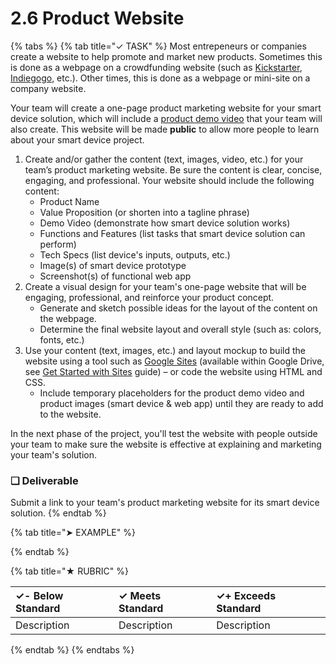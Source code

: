 # 2.6 Product Website

{% tabs %}
{% tab title="✓ TASK" %}
Most entrepeneurs or companies create a website to help promote and market new products. Sometimes this is done as a webpage on a crowdfunding website \(such as [Kickstarter](https://www.kickstarter.com/), [Indiegogo](https://www.indiegogo.com/), etc.\). Other times, this is done as a webpage or mini-site on a company website.

Your team will create a one-page product marketing website for your smart device solution, which will include a [product demo video](2.7-product-video.md) that your team will also create. This website will be made **public** to allow more people to learn about your smart device project.

1. Create and/or gather the content \(text, images, video, etc.\) for your team’s product marketing website. Be sure the content is clear, concise, engaging, and professional. Your website should include the following content:
   * Product Name
   * Value Proposition \(or shorten into a tagline phrase\)
   * Demo Video \(demonstrate how smart device solution works\)
   * Functions and Features \(list tasks that smart device solution can perform\)
   * Tech Specs \(list device's inputs, outputs, etc.\)
   * Image\(s\) of smart device prototype
   * Screenshot\(s\) of functional web app
2. Create a visual design for your team's one-page website that will be engaging, professional, and reinforce your product concept.
   * Generate and sketch possible ideas for the layout of the content on the webpage.
   * Determine the final website layout and overall style \(such as: colors, fonts, etc.\)
3. Use your content \(text, images, etc.\) and layout mockup to build the website using a tool such as [Google Sites](https://sites.google.com/create?usp=drive_web) \(available within Google Drive, see [Get Started with Sites](https://gsuite.google.com/learning-center/products/sites/get-started/) guide\) – or code the website using HTML and CSS.
   * Include temporary placeholders for the product demo video and product images \(smart device & web app\) until they are ready to add to the website.

In the next phase of the project, you'll test the website with people outside your team to make sure the website is effective at explaining and marketing your team's solution. 

### **❏ Deliverable**

Submit a link to your team's product marketing website for its smart device solution.
{% endtab %}

{% tab title="➤ EXAMPLE" %}

{% endtab %}

{% tab title="★ RUBRIC" %}


| **✓- Below Standard** | **✓ Meets Standard** | **✓+ Exceeds Standard** |
| :--- | :--- | :--- |
| Description | Description | Description |
{% endtab %}
{% endtabs %}

